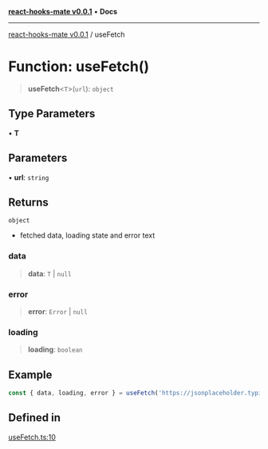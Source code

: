 [**react-hooks-mate v0.0.1**](../README.md) • **Docs**

***

[react-hooks-mate v0.0.1](../README.md) / useFetch

# Function: useFetch()

> **useFetch**\<`T`\>(`url`): `object`

## Type Parameters

• **T**

## Parameters

• **url**: `string`

## Returns

`object`

- fetched data, loading state and error text

### data

> **data**: `T` \| `null`

### error

> **error**: `Error` \| `null`

### loading

> **loading**: `boolean`

## Example

```ts
const { data, loading, error } = useFetch('https://jsonplaceholder.typicode.com/todos/1');
```

## Defined in

[useFetch.ts:10](https://github.com/guestDI/hooks-mate/blob/0ad1be308e3346f5183d8e1751c6475fdf60889b/src/hooks/useFetch.ts#L10)
